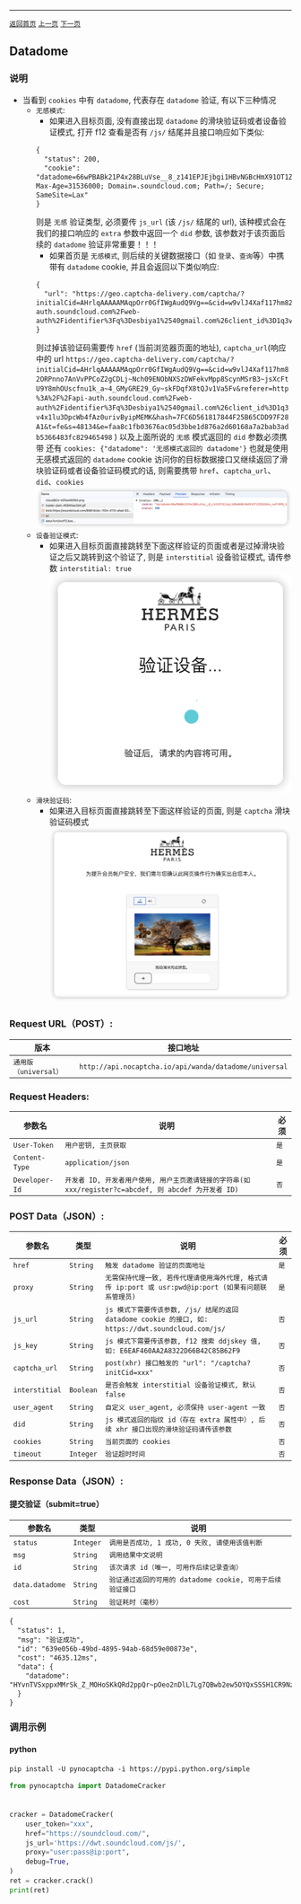 ------

[`返回首页`](../README.md)    [`上一页`](kasada.md)    [`下一页`](shape.md)

## Datadome

### 说明
* 当看到 `cookies` 中有 `datadome`, 代表存在 `datadome` 验证, 有以下三种情况
    * `无感模式`: 
      * 如果进入目标页面, 没有直接出现 `datadome` 的滑块验证码或者设备验证模式, 打开 f12 查看是否有 `/js/` 结尾并且接口响应如下类似:
      ```
      {
        "status": 200,
        "cookie": "datadome=66wPBABk21P4x28BLuVse__8_z141EPJEjbgi1HBvNGBcHmX91OT1Z9Z63G4x_suPlRPQ_tgwljYmI5mWxpmkMJ3pKrcnAVKHZs2ymS_2O4nM5wEblvP~~nK3orSol0W; Max-Age=31536000; Domain=.soundcloud.com; Path=/; Secure; SameSite=Lax"
      }
      ```
      则是 `无感` 验证类型, 必须要传 `js_url` (该 `/js/` 结尾的 url), 该种模式会在我们的接口响应的 `extra` 参数中返回一个 `did` 参数, 该参数对于该页面后续的 `datadome` 验证非常重要！！！
      * 如果首页是 `无感模式`, 则后续的关键数据接口（如 `登录`、`查询`等）中携带有 `datadome` cookie, 并且会返回以下类似响应:
      ```
      {
        "url": "https://geo.captcha-delivery.com/captcha/?initialCid=AHrlqAAAAAMAqpOrr0GfIWgAudQ9Vg==&cid=w9vlJ4Xaf117hm82ORPnno7AnVvPPCoZ2gCDLj~Nch09ENObNXSzDWFekvMpp8ScynMSrB3~jsXcFtU9Y8mhOUscfnu1k_a~4_GMyGRE29_Gy~skFDqfX8tQJv1Va5Fv&referer=http%3A%2F%2Fapi-auth.soundcloud.com%2Fweb-auth%2Fidentifier%3Fq%3Desbiya1%2540gmail.com%26client_id%3D1q3v4x1lu3DpcWb4fAz0urivByipMEMK&hash=7FC6D561817844F25B65CDD97F28A1&t=fe&s=48134&e=faa8c1fb03676ac05d3bbe1d876a2d60168a7a2bab3adb5366483fc829465498"
      }
      ```
      则过掉该验证码需要传 `href` (当前浏览器页面的地址), `captcha_url`(响应中的 url `https://geo.captcha-delivery.com/captcha/?initialCid=AHrlqAAAAAMAqpOrr0GfIWgAudQ9Vg==&cid=w9vlJ4Xaf117hm82ORPnno7AnVvPPCoZ2gCDLj~Nch09ENObNXSzDWFekvMpp8ScynMSrB3~jsXcFtU9Y8mhOUscfnu1k_a~4_GMyGRE29_Gy~skFDqfX8tQJv1Va5Fv&referer=http%3A%2F%2Fapi-auth.soundcloud.com%2Fweb-auth%2Fidentifier%3Fq%3Desbiya1%2540gmail.com%26client_id%3D1q3v4x1lu3DpcWb4fAz0urivByipMEMK&hash=7FC6D561817844F25B65CDD97F28A1&t=fe&s=48134&e=faa8c1fb03676ac05d3bbe1d876a2d60168a7a2bab3adb5366483fc829465498` )
      以及上面所说的 `无感` 模式返回的 `did` 参数必须携带
      还有 `cookies: {"datadome": '无感模式返回的 datadome'}`
      也就是使用无感模式返回的 `datadome` cookie 访问你的目标数据接口又继续返回了滑块验证码或者设备验证码模式的话, 则需要携带 `href`、`captcha_url`、`did`、`cookies`
    ![无感验证码样例](/images/datadome/js.png)
    * `设备验证模式`: 
      * 如果进入目标页面直接跳转至下面这样验证的页面或者是过掉滑块验证之后又跳转到这个验证了, 则是 `interstitial` 设备验证模式, 请传参数 `interstitial: true`
    ![无感验证码样例](/images/datadome/interstitial.png)
    * `滑块验证码`:
      * 如果进入目标页面直接跳转至下面这样验证的页面, 则是 `captcha` 滑块验证码模式
    ![滑块验证码样例](/images/datadome/captcha.png)


### Request URL（POST）:

| 版本               | 接口地址                                                    |
|------------------|---------------------------------------------------------|
| `通用版（universal）` | `http://api.nocaptcha.io/api/wanda/datadome/universal` |

### Request Headers:

| 参数名            | 说明                 | 必须  |
|----------------|--------------------|-----|
| `User-Token`   | `用户密钥, 主页获取`       | `是` |
| `Content-Type` | `application/json` | `是` |
| `Developer-Id` | `开发者 ID, 开发者用户使用, 用户主页邀请链接的字符串(如 xxx/register?c=abcdef, 则 abcdef 为开发者 ID)`           | `否` |

### POST Data（JSON）:

| 参数名          | 类型        | 说明                                                                                                                                                             | 必须  |
|--------------|-----------|-----------------------------|-----|
| `href`    | `String`  | `触发 datadome 验证的页面地址`    | `是` |
| `proxy`    | `String`  | `无需保持代理一致, 若传代理请使用海外代理, 格式请传 ip:port 或 usr:pwd@ip:port (如果有问题联系管理员)` | `是` |
| `js_url`    | `String`  | `js 模式下需要传该参数, /js/ 结尾的返回 datadome cookie 的接口, 如: https://dwt.soundcloud.com/js/`    | `否` |
| `js_key`    | `String`  | `js 模式下需要传该参数, f12 搜索 ddjskey 值, 如: E6EAF460AA2A8322D66B42C85B62F9`    | `否` |
| `captcha_url`    | `String`  | `post(xhr) 接口触发的 "url": "/captcha?initCid=xxx"`    | `否` |
| `interstitial`    | `Boolean`  | `是否会触发 interstitial 设备验证模式, 默认 false`    | `否` |
| `user_agent` | `String`  | `自定义 user_agent, 必须保持 user-agent 一致`       | `否` |
| `did` | `String`  | `js 模式返回的指纹 id（存在 extra 属性中）, 后续 xhr 接口出现的滑块验证码请传该参数`       | `否` |
| `cookies` | `String`  | `当前页面的 cookies`       | `否` |
| `timeout` | `Integer`  | `验证超时时间`       | `否` |

### Response Data（JSON）:

#### 提交验证（submit=true）

| 参数名            | 类型        | 说明                            |
|----------------|-----------|-------------------------------|
| `status`       | `Integer` | `调用是否成功, 1 成功, 0 失败, 请使用该值判断` |
| `msg`          | `String`  | `调用结果中文说明`                    |
| `id`           | `String`  | `该次请求 id（唯一, 可用作后续记录查询）`      |
| `data.datadome`   | `String`  | `验证通过返回的可用的 datadome cookie, 可用于后续验证接口`    |
| `cost`         | `String`  | `验证耗时（毫秒）`                    |

```
{
  "status": 1,
  "msg": "验证成功",
  "id": "639e056b-49bd-4895-94ab-68d59e00873e",
  "cost": "4635.12ms",
  "data": {
    "datadome": "HYvnTVSxppxMMrSk_Z_MOHoSKkQRd2ppQr~pOeo2nDlL7Lg7QBwb2ew5OYQxSSSH1CR9NzO78A25KHM7kLV6OydtvwvJZ773Jil1mPC7ZoFSQQDrDYVeHZtjq_BWUai6"
  }
}
```

### 调用示例

#### python

```shell
pip install -U pynocaptcha -i https://pypi.python.org/simple
```

```python
from pynocaptcha import DatadomeCracker


cracker = DatadomeCracker(
    user_token="xxx",
    href="https://soundcloud.com/",
    js_url='https://dwt.soundcloud.com/js/',
    proxy="user:pass@ip:port",
    debug=True,
)
ret = cracker.crack()
print(ret)
```
